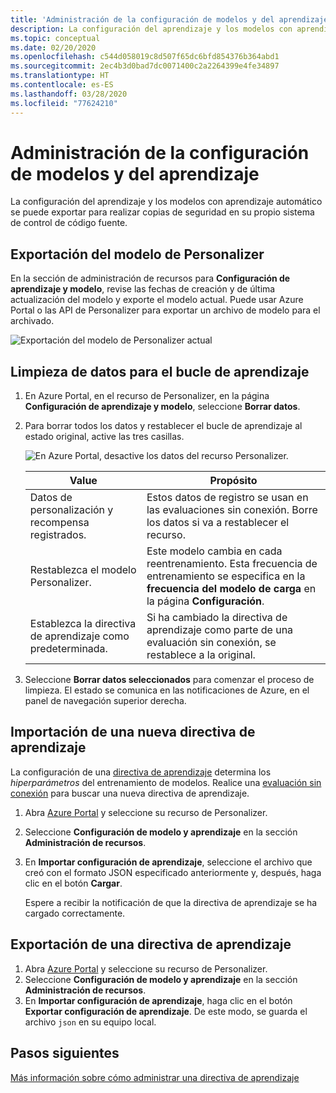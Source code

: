 ```yaml
---
title: 'Administración de la configuración de modelos y del aprendizaje: Personalizer'
description: La configuración del aprendizaje y los modelos con aprendizaje automático se puede exportar para realizar copias de seguridad en su propio sistema de control de código fuente.
ms.topic: conceptual
ms.date: 02/20/2020
ms.openlocfilehash: c544d058019c8d507f65dc6bfd854376b364abd1
ms.sourcegitcommit: 2ec4b3d0bad7dc0071400c2a2264399e4fe34897
ms.translationtype: HT
ms.contentlocale: es-ES
ms.lasthandoff: 03/28/2020
ms.locfileid: "77624210"
---
```

# <a name="how-to-manage-model-and-learning-settings"></a>Administración de la configuración de modelos y del aprendizaje

La configuración del aprendizaje y los modelos con aprendizaje automático se puede exportar para realizar copias de seguridad en su propio sistema de control de código fuente.

## <a name="export-the-personalizer-model"></a>Exportación del modelo de Personalizer

En la sección de administración de recursos para **Configuración de aprendizaje y modelo**, revise las fechas de creación y de última actualización del modelo y exporte el modelo actual. Puede usar Azure Portal o las API de Personalizer para exportar un archivo de modelo para el archivado.

![Exportación del modelo de Personalizer actual](media/settings/export-current-personalizer-model.png)

## <a name="clear-data-for-your-learning-loop"></a>Limpieza de datos para el bucle de aprendizaje

1. En Azure Portal, en el recurso de Personalizer, en la página **Configuración de aprendizaje y modelo**, seleccione **Borrar datos**.
1. Para borrar todos los datos y restablecer el bucle de aprendizaje al estado original, active las tres casillas.

    ![En Azure Portal, desactive los datos del recurso Personalizer.](./media/settings/clear-data-from-personalizer-resource.png)

    |Value|Propósito|
    |--|--|
    |Datos de personalización y recompensa registrados.|Estos datos de registro se usan en las evaluaciones sin conexión. Borre los datos si va a restablecer el recurso.|
    |Restablezca el modelo Personalizer.|Este modelo cambia en cada reentrenamiento. Esta frecuencia de entrenamiento se especifica en la **frecuencia del modelo de carga** en la página **Configuración**. |
    |Establezca la directiva de aprendizaje como predeterminada.|Si ha cambiado la directiva de aprendizaje como parte de una evaluación sin conexión, se restablece a la original.|

1. Seleccione **Borrar datos seleccionados** para comenzar el proceso de limpieza. El estado se comunica en las notificaciones de Azure, en el panel de navegación superior derecha.

## <a name="import-a-new-learning-policy"></a>Importación de una nueva directiva de aprendizaje

La configuración de una [directiva de aprendizaje](concept-active-learning.md#understand-learning-policy-settings) determina los _hiperparámetros_ del entrenamiento de modelos. Realice una [evaluación sin conexión](how-to-offline-evaluation.md) para buscar una nueva directiva de aprendizaje.

1. Abra [Azure Portal](https://portal.azure.com) y seleccione su recurso de Personalizer.
1. Seleccione **Configuración de modelo y aprendizaje** en la sección **Administración de recursos**.
1. En **Importar configuración de aprendizaje**, seleccione el archivo que creó con el formato JSON especificado anteriormente y, después, haga clic en el botón **Cargar**.

    Espere a recibir la notificación de que la directiva de aprendizaje se ha cargado correctamente.

## <a name="export-a-learning-policy"></a>Exportación de una directiva de aprendizaje

1. Abra [Azure Portal](https://portal.azure.com) y seleccione su recurso de Personalizer.
1. Seleccione **Configuración de modelo y aprendizaje** en la sección **Administración de recursos**.
1. En **Importar configuración de aprendizaje**, haga clic en el botón **Exportar configuración de aprendizaje**. De este modo, se guarda el archivo `json` en su equipo local.

## <a name="next-steps"></a>Pasos siguientes

[Más información sobre cómo administrar una directiva de aprendizaje](how-to-manage-model.md)
